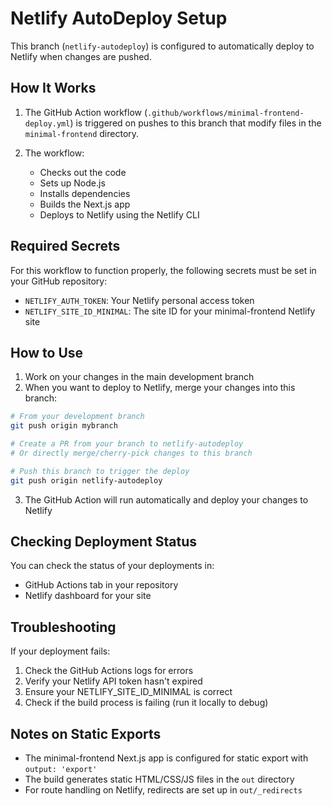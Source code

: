 # Netlify AutoDeploy Setup

This branch (`netlify-autodeploy`) is configured to automatically deploy to Netlify when changes are pushed.

## How It Works

1. The GitHub Action workflow (`.github/workflows/minimal-frontend-deploy.yml`) is triggered on pushes to this branch that modify files in the `minimal-frontend` directory.

2. The workflow:
   - Checks out the code
   - Sets up Node.js
   - Installs dependencies
   - Builds the Next.js app
   - Deploys to Netlify using the Netlify CLI

## Required Secrets

For this workflow to function properly, the following secrets must be set in your GitHub repository:

- `NETLIFY_AUTH_TOKEN`: Your Netlify personal access token
- `NETLIFY_SITE_ID_MINIMAL`: The site ID for your minimal-frontend Netlify site

## How to Use

1. Work on your changes in the main development branch
2. When you want to deploy to Netlify, merge your changes into this branch:

```bash
# From your development branch
git push origin mybranch

# Create a PR from your branch to netlify-autodeploy
# Or directly merge/cherry-pick changes to this branch

# Push this branch to trigger the deploy
git push origin netlify-autodeploy
```

3. The GitHub Action will run automatically and deploy your changes to Netlify

## Checking Deployment Status

You can check the status of your deployments in:
- GitHub Actions tab in your repository
- Netlify dashboard for your site

## Troubleshooting

If your deployment fails:
1. Check the GitHub Actions logs for errors
2. Verify your Netlify API token hasn't expired
3. Ensure your NETLIFY_SITE_ID_MINIMAL is correct
4. Check if the build process is failing (run it locally to debug)

## Notes on Static Exports

- The minimal-frontend Next.js app is configured for static export with `output: 'export'`
- The build generates static HTML/CSS/JS files in the `out` directory
- For route handling on Netlify, redirects are set up in `out/_redirects`